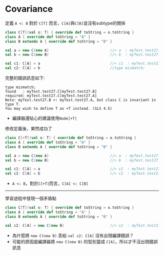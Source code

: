 # Covariance

定義 `A <: B` 對於 `C[T]` 而言，`C[A]`與`C[B]`並沒有subtype的關係
```scala
class C[T](val o: T) { override def toString = o.toString }
class A { override def toString = "A" }
class B extends A { override def toString = "B" }

val a = new C(new A)                            //> a  : myTest.test27.C[myTest.test27.A] = A
val b = new C(new B)                            //> b  : myTest.test27.C[myTest.test27.B] = B

val c1: C[A] = a                                //> c1  : myTest.test27.C[myTest.test27.A] = A
val c2: C[A] = b                                //type mismatch;
```

完整的錯誤訊息如下:
```
type mismatch;  
found   : myTest.test27.C[myTest.test27.B]  
required: myTest.test27.C[myTest.test27.A] 
Note: myTest.test27.B <: myTest.test27.A, but class C is invariant in type T. 
You may wish to define T as +T instead. (SLS 4.5)
```
- 編譯器還貼心的建議使用`Node[+T]`

修改定義後，果然成功了
```scala
class C[+T](val o: T) { override def toString = o.toString }
class A { override def toString = "A" }
class B extends A { override def toString = "B" }

val a = new C(new A)                            //> a  : myTest.test27.C[myTest.test27.A] = A
val b = new C(new B)                            //> b  : myTest.test27.C[myTest.test27.B] = B

val c1: C[A] = a                                //> c1  : myTest.test27.C[myTest.test27.A] = A
val c2: C[A] = b                                //> c2  : myTest.test27.C[myTest.test27.A] = B
```
- `A <: B`，對於`C[+T]`而言，`C[A] <: C[B]`

___
學習過程中發現一個矛盾點
```scala
class C[T](val o: T) { override def toString = o.toString }
class A { override def toString = "A" }
class B extends A { override def toString = "B" }

val c2: C[A] = new C(new B)                     //> c2  : myTest.test27.C[myTest.test27.A] = B
```
- 為什麼將 `new C(new B)` 丟給 `val c2: C[A]` 沒有出現編譯錯誤？
- 可能的原因是編譯器將 `new C(new B)` 的型別當成 `C[A]`，所以才不沒出現錯誤訊息
